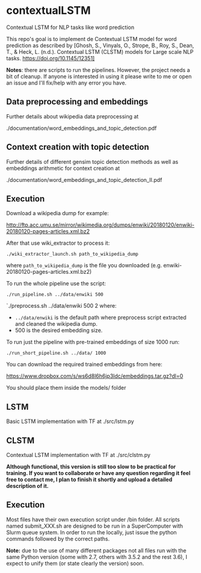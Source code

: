 # contextualLSTM
Contextual LSTM for NLP tasks like word prediction
 
This repo's goal is to implement de Contextual LSTM model for word prediction as described by [Ghosh, S., Vinyals, O., Strope, B., Roy, S., Dean, T., & Heck, L. (n.d.). Contextual LSTM (CLSTM) models for Large scale NLP tasks. https://doi.org/10.1145/12351]

**Notes**: there are scripts to run the pipelines. However, the project needs a bit of cleanup. If anyone is interested in using it please write to me or open an issue and I'll fix/help with any error you have.


## Data preprocessing and embeddings

Further details about wikipedia data preprocessing at

./documentation/word_embeddings_and_topic_detection.pdf


## Context creation with topic detection

Further details of different gensim topic detection methods as well as embeddings arithmetic for context creation at

./documentation/word_embeddings_and_topic_detection_II.pdf

## Execution

Download a wikipedia dump for example:

http://ftp.acc.umu.se/mirror/wikimedia.org/dumps/enwiki/20180120/enwiki-20180120-pages-articles.xml.bz2

After that use wiki_extractor to process it:

`./wiki_extractor_launch.sh path_to_wikipedia_dump`

where `path_to_wikipedia_dump` is the file you downloaded (e.g. enwiki-20180120-pages-articles.xml.bz2)


To run the whole pipeline use the script:

`./run_pipeline.sh ../data/enwiki 500`

`./preprocess.sh ../data/enwiki 500 2
where:
 * `../data/enwiki` is the default path where preprocess script extracted and cleaned the wikipedia dump.
 * 500 is the desired embedding size.


To run just the pipeline with pre-trained embeddings of size 1000 run:

`./run_short_pipeline.sh ../data/ 1000`

You can download the required trained embeddings from here:

https://www.dropbox.com/s/ws6d8l6h6jp3ldc/embeddings.tar.gz?dl=0

You should place them inside the models/ folder


## LSTM 

Basic LSTM implementation with TF at  ./src/lstm.py

## CLSTM 

Contextual LSTM implementation with TF at  ./src/clstm.py

**Although functional, this version is still too slow to be practical for training. If you want to collaborate or have any question regarding it feel free to contact me, I plan to finish it shortly and upload a detailed description of it.**


## Execution

Most files have their own execution script under /bin folder.
All scripts named submit_XXX.sh are designed to be run in a SuperComputer with Slurm queue system. In order to run the locally, just issue the python commands followed by the correct paths.

**Note:** due to the use of many different packages not all files run with the same Python version (some with 2.7, others with 3.5.2 and the rest 3.6), I expect to unify them (or state clearly the version) soon.
